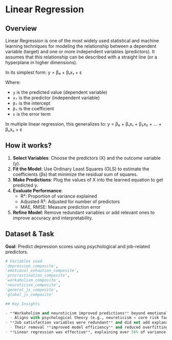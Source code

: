 # Linear Regression

## Overview

Linear Regression is one of the most widely used statistical and machine learning techniques for modeling the relationship between a dependent variable (target) and one or more independent variables (predictors). It assumes that this relationship can be described with a straight line (or a hyperplane in higher dimensions).

In its simplest form: y = β₀ + β₁x₁ + ε

Where:
- `y` is the predicted value (dependent variable)
- `x₁` is the predictor (independent variable)
- `β₀` is the intercept
- `β₁` is the coefficient
- `ε` is the error term

In multiple linear regression, this generalizes to: y = β₀ + β₁x₁ + β₂x₂ + ... + βₙxₙ + ε




## How it works?

1. **Select Variables**: Choose the predictors (X) and the outcome variable (y).
2. **Fit the Model**: Use Ordinary Least Squares (OLS) to estimate the coefficients (βs) that minimize the residual sum of squares.
3. **Make Predictions**: Plug the values of X into the learned equation to get predicted y.
4. **Evaluate Performance**:
   - R²: Proportion of variance explained
   - Adjusted R²: Adjusted for number of predictors
   - MAE, RMSE: Measure prediction error
5. **Refine Model**: Remove redundant variables or add relevant ones to improve accuracy and interpretability.



## Dataset & Task

**Goal**: Predict depression scores using psychological and job-related predictors.

```python
# Variables used
'depression_composite',
'emotional_exhaution_composite',
'procrastination_composite',
'workaholism_composite',
'neuroticism_composite',
'general_js_composite',
'global_js_composite'

## Key Insights

- **Workaholism and neuroticism improved predictions** beyond emotional exhaustion and procrastination.
  - Aligns with psychological theory (e.g., neuroticism = core risk factor for depression).
- **Job satisfaction variables were redundant** and did not add explanatory value.
  - Their removal **improved model efficiency** and reduced overfitting risk.
- **Linear regression was effective**, explaining over 56% of variance in depression with just 4 predictors.

